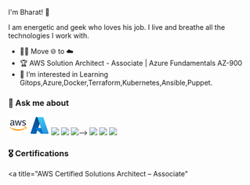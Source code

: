 I'm Bharat! 👋

I am energetic and geek who loves his job. I live and breathe all the technologies I work with.

- 👨‍💻 Move 🌐 to ☁️
- 🏆 AWS Solution Architect - Associate | Azure Fundamentals AZ-900 
- 👀 I’m interested in Learning Gitops,Azure,Docker,Terraform,Kubernetes,Ansible,Puppet.

### 💬 Ask me about

<img height="40" src="https://raw.githubusercontent.com/github/explore/master/topics/aws/aws.png"></a>
<img height="40" src="https://raw.githubusercontent.com/github/explore/master/topics/azure/azure.png"></a>
<img height="40" src="https://www.vectorlogo.zone/logos/terraformio/terraformio-icon.svg"></a>
<img height="40" src="https://www.vectorlogo.zone/logos/docker/docker-icon.svg"></a>
<img height="40" src="https://www.vectorlogo.zone/logos/argoprojio/argoprojio-icon.svg"></a>-->
<img height="40" src="https://www.vectorlogo.zone/logos/linux/linux-icon.svg"></a>
<img height="40" src="https://www.vectorlogo.zone/logos/jenkins/jenkins-icon.svg"></a>
<img height="40" src="https://www.vectorlogo.zone/logos/ansible/ansible-icon.svg"></a>

### 🎖️ Certifications
<a title="AWS Certified Solutions Architect – Associate" </a>
